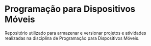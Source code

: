 # Programação para Dispositivos Móveis

Repositório utilizado para armazenar e versionar projetos e atividades realizadas na disciplina de Programação para Dispositivos Móveis.
